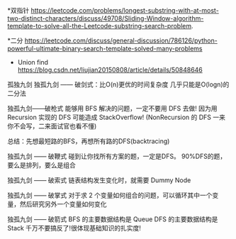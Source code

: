 
*双指针
https://leetcode.com/problems/longest-substring-with-at-most-two-distinct-characters/discuss/49708/Sliding-Window-algorithm-template-to-solve-all-the-Leetcode-substring-search-problem.

*二分
https://leetcode.com/discuss/general-discussion/786126/python-powerful-ultimate-binary-search-template-solved-many-problems

* Union find
https://blog.csdn.net/liujian20150808/article/details/50848646


孤独九剑
独孤九剑 —— 破剑式：比O(n)更优的时间复杂度 几乎只能是O(logn)的二分法

 

独孤九剑——破枪式
能够用 BFS 解决的问题，一定不要用 DFS 去做! 因为用 Recursion 实现的 DFS 可能造成 StackOverflow!
(NonRecursion 的 DFS 一来你不会写，二来面试官也看不懂) 

总结：先想最短路的BFS，再想所有路的DFS(backtracing)

 

独孤九剑 —— 破鞭式 碰到让你找所有方案的题，一定是DFS。 90%DFS的题，要么是排列，要么是组合

 

独孤九剑 —— 破索式 链表结构发生变化时，就需要 Dummy Node

 

独孤九剑 —— 破掌式 对于求 2 个变量如何组合的问题，可以循环其中一个变量，然后研究另外一个变量如何变化
 

独孤九剑 —— 破箭式 BFS 的主要数据结构是 Queue
DFS 的主要数据结构是 Stack 千万不要搞反了!很体现基础知识的扎实度!
